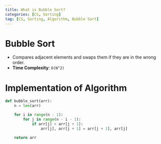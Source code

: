 ```yaml
---
title: What is Bubble Sort?
categories: [CS, Sorting]
tag: [CS, Sorting, Algorithm, Bubble Sort]
---
```


# Bubble Sort
- Compares adjacent elements and swaps them if they are in the wrong order.
- **Time Complexity**: `O(N^2)`

# Implementation of Algorithm
```python
def bubble_sort(arr):
    n = len(arr)

    for i in range(n - 1):
        for j in range(n - i - 1):
            if arr[j] > arr[j + 1]:
                arr[j], arr[j + 1] = arr[j + 1], arr[j]

    return arr
```